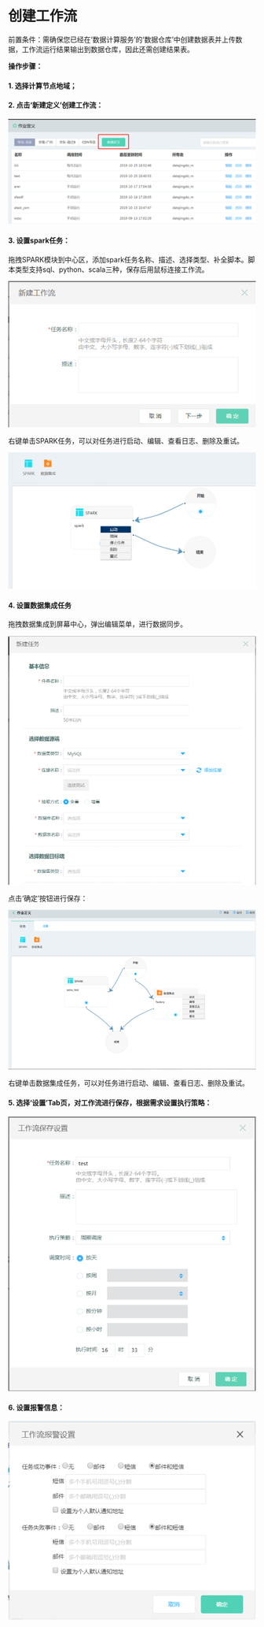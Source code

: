 # 创建工作流

前置条件：需确保您已经在‘数据计算服务’的‘数据仓库’中创建数据表并上传数据，工作流运行结果输出到数据仓库，因此还需创建结果表。

**操作步骤：**

#### 1. 选择计算节点地域；

#### 2. 点击‘新建定义’创建工作流：

![创建工作流1](../../../../../image/Data-Factory/create-work-flow-1.png)

#### 3. 设置spark任务：

拖拽SPARK模块到中心区，添加spark任务名称、描述、选择类型、补全脚本。脚本类型支持sql、python、scala三种，保存后用鼠标连接工作流。

![创建工作流1](../../../../../image/Data-Factory/create-work-flow-2.png)

右键单击SPARK任务，可以对任务进行启动、编辑、查看日志、删除及重试。

![创建工作流1](../../../../../image/Data-Factory/create-work-flow-3.png)

#### 4. 设置数据集成任务

拖拽数据集成到屏幕中心，弹出编辑菜单，进行数据同步。

![创建工作流1](../../../../../image/Data-Factory/create-work-flow-4.png)

点击‘确定’按钮进行保存：

![创建工作流1](../../../../../image/Data-Factory/create-work-flow-5.png)

右键单击数据集成任务，可以对任务进行启动、编辑、查看日志、删除及重试。

#### 5. 选择‘设置’Tab页，对工作流进行保存，根据需求设置执行策略：

![创建工作流1](../../../../../image/Data-Factory/create-work-flow-6.png)

#### 6. 设置报警信息：

![创建工作流1](../../../../../image/Data-Factory/create-work-flow-7.png)
